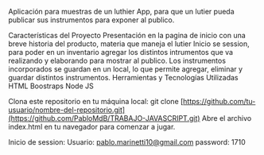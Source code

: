 
Aplicación para muestras de un luthier
App, para que un lutier pueda publicar sus instrumentos para exponer al publico. 

Características del Proyecto
Presentación en la pagina de inicio con una breve historia del producto, materia que maneja el lutier
Inicio se session, para poder en un inventario agregar los distintos intrumentos que va realizando y elaborando para mostrar al publico.
Los instrumentos incorporados se guardan en un local, lo que permite agregar, eliminar y guardar distintos instrumentos.
Herramientas y Tecnologías Utilizadas
HTML
Boostraps
Node JS

Clona este repositorio en tu máquina local: git clone [https://github.com/tu-usuario/nombre-del-repositorio.git](https://github.com/PabloMdB/TRABAJO-JAVASCRIPT.git)
Abre el archivo index.html en tu navegador para comenzar a jugar.

Inicio de session: 
Usuario: pablo.marinetti10@gmail.com 
password: 1710
